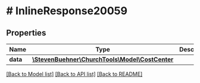 # # InlineResponse20059

## Properties

Name | Type | Description | Notes
------------ | ------------- | ------------- | -------------
**data** | [**\StevenBuehner\ChurchTools\Model\CostCenter**](CostCenter.md) |  | [optional]

[[Back to Model list]](../../README.md#models) [[Back to API list]](../../README.md#endpoints) [[Back to README]](../../README.md)
